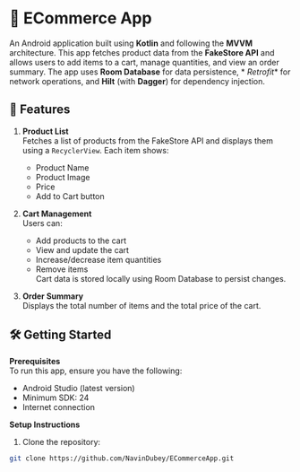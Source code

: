 # 🛒 ECommerce App

An Android application built using **Kotlin** and following the **MVVM** architecture. This app
fetches product data from the **FakeStore API** and allows users to add items to a cart, manage
quantities, and view an order summary. The app uses **Room Database** for data persistence, *
*Retrofit** for network operations, and **Hilt** (with **Dagger**) for dependency injection.

## 🚀 Features

1. **Product List**  
   Fetches a list of products from the FakeStore API and displays them using a `RecyclerView`. Each
   item shows:
    - Product Name
    - Product Image
    - Price
    - Add to Cart button

2. **Cart Management**  
   Users can:
    - Add products to the cart
    - View and update the cart
    - Increase/decrease item quantities
    - Remove items  
      Cart data is stored locally using Room Database to persist changes.

3. **Order Summary**  
   Displays the total number of items and the total price of the cart.

## 🛠 Getting Started

**Prerequisites**  
To run this app, ensure you have the following:

- Android Studio (latest version)
- Minimum SDK: 24
- Internet connection

**Setup Instructions**

1. Clone the repository:

```bash
git clone https://github.com/NavinDubey/ECommerceApp.git
